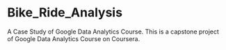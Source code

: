 # Bike_Ride_Analysis
A Case Study of Google Data Analytics Course.
This is a capstone project of Google Data Analytics Course on Coursera. 
